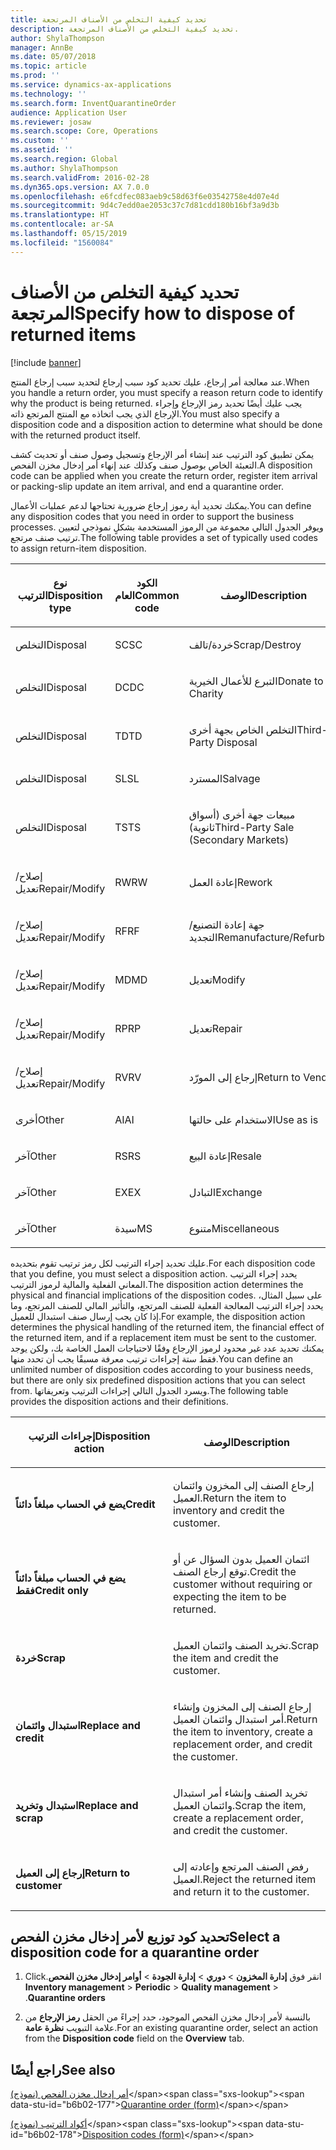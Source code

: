 ```yaml
---
title: تحديد كيفية التخلص من الأصناف المرتجعة
description: تحديد كيفية التخلص من الأصناف المرتجعة.
author: ShylaThompson
manager: AnnBe
ms.date: 05/07/2018
ms.topic: article
ms.prod: ''
ms.service: dynamics-ax-applications
ms.technology: ''
ms.search.form: InventQuarantineOrder
audience: Application User
ms.reviewer: josaw
ms.search.scope: Core, Operations
ms.custom: ''
ms.assetid: ''
ms.search.region: Global
ms.author: ShylaThompson
ms.search.validFrom: 2016-02-28
ms.dyn365.ops.version: AX 7.0.0
ms.openlocfilehash: e6fcdfec083aeb9c58d63f6e03542758e4d07e4d
ms.sourcegitcommit: 9d4c7edd0ae2053c37c7d81cdd180b16bf3a9d3b
ms.translationtype: HT
ms.contentlocale: ar-SA
ms.lasthandoff: 05/15/2019
ms.locfileid: "1560084"
---
```

# <a name="specify-how-to-dispose-of-returned-items"></a><span data-ttu-id="b6b02-103">تحديد كيفية التخلص من الأصناف المرتجعة</span><span class="sxs-lookup"><span data-stu-id="b6b02-103">Specify how to dispose of returned items</span></span> 

[!include [banner](../includes/banner.md)]


<span data-ttu-id="b6b02-104">عند معالجة أمر إرجاع، عليك تحديد كود سبب إرجاع لتحديد سبب إرجاع المنتج.</span><span class="sxs-lookup"><span data-stu-id="b6b02-104">When you handle a return order, you must specify a reason return code to identify why the product is being returned.</span></span> <span data-ttu-id="b6b02-105">يجب عليك أيضًا تحديد رمز الإرجاع وإجراء الإرجاع الذي يجب اتخاذه مع المنتج المرتجع ذاته.</span><span class="sxs-lookup"><span data-stu-id="b6b02-105">You must also specify a disposition code and a disposition action to determine what should be done with the returned product itself.</span></span>

<span data-ttu-id="b6b02-106">يمكن تطبيق كود الترتيب عند إنشاء أمر الإرجاع وتسجيل وصول صنف أو تحديث كشف التعبئة الخاص بوصول صنف وكذلك عند إنهاء أمر إدخال مخزن الفحص.</span><span class="sxs-lookup"><span data-stu-id="b6b02-106">A disposition code can be applied when you create the return order, register item arrival or packing-slip update an item arrival, and end a quarantine order.</span></span>

<span data-ttu-id="b6b02-107">يمكنك تحديد أية رموز إرجاع ضرورية تحتاجها لدعم عمليات الأعمال.</span><span class="sxs-lookup"><span data-stu-id="b6b02-107">You can define any disposition codes that you need in order to support the business processes.</span></span> <span data-ttu-id="b6b02-108">ويوفر الجدول التالي مجموعة من الرموز المستخدمة بشكلٍ نموذجي لتعيين ترتيب صنف مرتجع.</span><span class="sxs-lookup"><span data-stu-id="b6b02-108">The following table provides a set of typically used codes to assign return-item disposition.</span></span>

<table>
<colgroup>
<col style="width: 33%" />
<col style="width: 33%" />
<col style="width: 33%" />
</colgroup>
<thead>
<tr class="header">
<th><p><span data-ttu-id="b6b02-109">نوع الترتيب</span><span class="sxs-lookup"><span data-stu-id="b6b02-109">Disposition type</span></span></p></th>
<th><p><span data-ttu-id="b6b02-110">الكود العام</span><span class="sxs-lookup"><span data-stu-id="b6b02-110">Common code</span></span></p></th>
<th><p><span data-ttu-id="b6b02-111">‏‏الوصف</span><span class="sxs-lookup"><span data-stu-id="b6b02-111">Description</span></span></p></th>
</tr>
</thead>
<tbody>
<tr class="odd">
<td><p><span data-ttu-id="b6b02-112">التخلص</span><span class="sxs-lookup"><span data-stu-id="b6b02-112">Disposal</span></span></p></td>
<td><p><span data-ttu-id="b6b02-113">SC</span><span class="sxs-lookup"><span data-stu-id="b6b02-113">SC</span></span></p></td>
<td><p><span data-ttu-id="b6b02-114">خردة/تالف</span><span class="sxs-lookup"><span data-stu-id="b6b02-114">Scrap/Destroy</span></span></p></td>
</tr>
<tr class="even">
<td><p><span data-ttu-id="b6b02-115">التخلص</span><span class="sxs-lookup"><span data-stu-id="b6b02-115">Disposal</span></span></p></td>
<td><p><span data-ttu-id="b6b02-116">DC</span><span class="sxs-lookup"><span data-stu-id="b6b02-116">DC</span></span></p></td>
<td><p><span data-ttu-id="b6b02-117">التبرع للأعمال الخيرية</span><span class="sxs-lookup"><span data-stu-id="b6b02-117">Donate to Charity</span></span></p></td>
</tr>
<tr class="odd">
<td><p><span data-ttu-id="b6b02-118">التخلص</span><span class="sxs-lookup"><span data-stu-id="b6b02-118">Disposal</span></span></p></td>
<td><p><span data-ttu-id="b6b02-119">TD</span><span class="sxs-lookup"><span data-stu-id="b6b02-119">TD</span></span></p></td>
<td><p><span data-ttu-id="b6b02-120">التخلص الخاص بجهة أخرى</span><span class="sxs-lookup"><span data-stu-id="b6b02-120">Third-Party Disposal</span></span></p></td>
</tr>
<tr class="even">
<td><p><span data-ttu-id="b6b02-121">التخلص</span><span class="sxs-lookup"><span data-stu-id="b6b02-121">Disposal</span></span></p></td>
<td><p><span data-ttu-id="b6b02-122">SL</span><span class="sxs-lookup"><span data-stu-id="b6b02-122">SL</span></span></p></td>
<td><p><span data-ttu-id="b6b02-123">المسترد</span><span class="sxs-lookup"><span data-stu-id="b6b02-123">Salvage</span></span></p></td>
</tr>
<tr class="odd">
<td><p><span data-ttu-id="b6b02-124">التخلص</span><span class="sxs-lookup"><span data-stu-id="b6b02-124">Disposal</span></span></p></td>
<td><p><span data-ttu-id="b6b02-125">TS</span><span class="sxs-lookup"><span data-stu-id="b6b02-125">TS</span></span></p></td>
<td><p><span data-ttu-id="b6b02-126">مبيعات جهة أخرى (أسواق ثانوية)</span><span class="sxs-lookup"><span data-stu-id="b6b02-126">Third-Party Sale (Secondary Markets)</span></span></p></td>
</tr>
<tr class="even">
<td><p><span data-ttu-id="b6b02-127">إصلاح/تعديل</span><span class="sxs-lookup"><span data-stu-id="b6b02-127">Repair/Modify</span></span></p></td>
<td><p><span data-ttu-id="b6b02-128">RW</span><span class="sxs-lookup"><span data-stu-id="b6b02-128">RW</span></span></p></td>
<td><p><span data-ttu-id="b6b02-129">إعادة العمل</span><span class="sxs-lookup"><span data-stu-id="b6b02-129">Rework</span></span></p></td>
</tr>
<tr class="odd">
<td><p><span data-ttu-id="b6b02-130">إصلاح/تعديل</span><span class="sxs-lookup"><span data-stu-id="b6b02-130">Repair/Modify</span></span></p></td>
<td><p><span data-ttu-id="b6b02-131">RF</span><span class="sxs-lookup"><span data-stu-id="b6b02-131">RF</span></span></p></td>
<td><p><span data-ttu-id="b6b02-132">جهة إعادة التصنيع/التجديد</span><span class="sxs-lookup"><span data-stu-id="b6b02-132">Remanufacture/Refurbish</span></span></p></td>
</tr>
<tr class="even">
<td><p><span data-ttu-id="b6b02-133">إصلاح/تعديل</span><span class="sxs-lookup"><span data-stu-id="b6b02-133">Repair/Modify</span></span></p></td>
<td><p><span data-ttu-id="b6b02-134">MD</span><span class="sxs-lookup"><span data-stu-id="b6b02-134">MD</span></span></p></td>
<td><p><span data-ttu-id="b6b02-135">تعديل</span><span class="sxs-lookup"><span data-stu-id="b6b02-135">Modify</span></span></p></td>
</tr>
<tr class="odd">
<td><p><span data-ttu-id="b6b02-136">إصلاح/تعديل</span><span class="sxs-lookup"><span data-stu-id="b6b02-136">Repair/Modify</span></span></p></td>
<td><p><span data-ttu-id="b6b02-137">RP</span><span class="sxs-lookup"><span data-stu-id="b6b02-137">RP</span></span></p></td>
<td><p><span data-ttu-id="b6b02-138">تعديل</span><span class="sxs-lookup"><span data-stu-id="b6b02-138">Repair</span></span></p></td>
</tr>
<tr class="even">
<td><p><span data-ttu-id="b6b02-139">إصلاح/تعديل</span><span class="sxs-lookup"><span data-stu-id="b6b02-139">Repair/Modify</span></span></p></td>
<td><p><span data-ttu-id="b6b02-140">RV</span><span class="sxs-lookup"><span data-stu-id="b6b02-140">RV</span></span></p></td>
<td><p><span data-ttu-id="b6b02-141">إرجاع إلى المورّد</span><span class="sxs-lookup"><span data-stu-id="b6b02-141">Return to Vendor</span></span></p></td>
</tr>
<tr class="odd">
<td><p><span data-ttu-id="b6b02-142">أخرى</span><span class="sxs-lookup"><span data-stu-id="b6b02-142">Other</span></span></p></td>
<td><p><span data-ttu-id="b6b02-143">AI</span><span class="sxs-lookup"><span data-stu-id="b6b02-143">AI</span></span></p></td>
<td><p><span data-ttu-id="b6b02-144">الاستخدام على حالتها</span><span class="sxs-lookup"><span data-stu-id="b6b02-144">Use as is</span></span></p></td>
</tr>
<tr class="even">
<td><p><span data-ttu-id="b6b02-145">آخر</span><span class="sxs-lookup"><span data-stu-id="b6b02-145">Other</span></span></p></td>
<td><p><span data-ttu-id="b6b02-146">RS</span><span class="sxs-lookup"><span data-stu-id="b6b02-146">RS</span></span></p></td>
<td><p><span data-ttu-id="b6b02-147">إعادة البيع</span><span class="sxs-lookup"><span data-stu-id="b6b02-147">Resale</span></span></p></td>
</tr>
<tr class="odd">
<td><p><span data-ttu-id="b6b02-148">آخر</span><span class="sxs-lookup"><span data-stu-id="b6b02-148">Other</span></span></p></td>
<td><p><span data-ttu-id="b6b02-149">EX</span><span class="sxs-lookup"><span data-stu-id="b6b02-149">EX</span></span></p></td>
<td><p><span data-ttu-id="b6b02-150">التبادل</span><span class="sxs-lookup"><span data-stu-id="b6b02-150">Exchange</span></span></p></td>
</tr>
<tr class="even">
<td><p><span data-ttu-id="b6b02-151">آخر</span><span class="sxs-lookup"><span data-stu-id="b6b02-151">Other</span></span></p></td>
<td><p><span data-ttu-id="b6b02-152">سيدة</span><span class="sxs-lookup"><span data-stu-id="b6b02-152">MS</span></span></p></td>
<td><p><span data-ttu-id="b6b02-153">متنوع</span><span class="sxs-lookup"><span data-stu-id="b6b02-153">Miscellaneous</span></span></p></td>
</tr>
</tbody>
</table>


<span data-ttu-id="b6b02-154">عليك تحديد إجراء الترتيب لكل رمز ترتيب تقوم بتحديده.</span><span class="sxs-lookup"><span data-stu-id="b6b02-154">For each disposition code that you define, you must select a disposition action.</span></span> <span data-ttu-id="b6b02-155">يحدد إجراء الترتيب المعاني الفعلية والمالية لرموز الترتيب.</span><span class="sxs-lookup"><span data-stu-id="b6b02-155">The disposition action determines the physical and financial implications of the disposition codes.</span></span> <span data-ttu-id="b6b02-156">على سبيل المثال، يحدد إجراء الترتيب المعالجة الفعلية للصنف المرتجع، والتأثير المالي للصنف المرتجع، وما إذا كان يجب إرسال صنف استبدال للعميل.</span><span class="sxs-lookup"><span data-stu-id="b6b02-156">For example, the disposition action determines the physical handling of the returned item, the financial effect of the returned item, and if a replacement item must be sent to the customer.</span></span> <span data-ttu-id="b6b02-157">يمكنك تحديد عدد غير محدود لرموز الإرجاع وفقًا لاحتياجات العمل الخاصة بك، ولكن يوجد فقط ستة إجراءات ترتيب معرفة مسبقًا يجب أن تحدد منها.</span><span class="sxs-lookup"><span data-stu-id="b6b02-157">You can define an unlimited number of disposition codes according to your business needs, but there are only six predefined disposition actions that you can select from.</span></span> <span data-ttu-id="b6b02-158">ويسرد الجدول التالي إجراءات الترتيب وتعريفاتها.</span><span class="sxs-lookup"><span data-stu-id="b6b02-158">The following table provides the disposition actions and their definitions.</span></span>

<table>
<colgroup>
<col style="width: 50%" />
<col style="width: 50%" />
</colgroup>
<thead>
<tr class="header">
<th><p><span data-ttu-id="b6b02-159">إجراءات الترتيب</span><span class="sxs-lookup"><span data-stu-id="b6b02-159">Disposition action</span></span></p></th>
<th><p><span data-ttu-id="b6b02-160">الوصف</span><span class="sxs-lookup"><span data-stu-id="b6b02-160">Description</span></span></p></th>
</tr>
</thead>
<tbody>
<tr class="odd">
<td><p><span data-ttu-id="b6b02-161"><strong>يضع في الحساب مبلغاً دائناً</strong></span><span class="sxs-lookup"><span data-stu-id="b6b02-161"><strong>Credit</strong></span></span></p></td>
<td><p><span data-ttu-id="b6b02-162">إرجاع الصنف إلى المخزون وائتمان العميل.</span><span class="sxs-lookup"><span data-stu-id="b6b02-162">Return the item to inventory and credit the customer.</span></span></p></td>
</tr>
<tr class="even">
<td><p><span data-ttu-id="b6b02-163"><strong>يضع في الحساب مبلغاً دائناً فقط</strong></span><span class="sxs-lookup"><span data-stu-id="b6b02-163"><strong>Credit only</strong></span></span></p></td>
<td><p><span data-ttu-id="b6b02-164">ائتمان العميل بدون السؤال عن أو توقع إرجاع الصنف.</span><span class="sxs-lookup"><span data-stu-id="b6b02-164">Credit the customer without requiring or expecting the item to be returned.</span></span></p></td>
</tr>
<tr class="odd">
<td><p><span data-ttu-id="b6b02-165"><strong>خردة</strong></span><span class="sxs-lookup"><span data-stu-id="b6b02-165"><strong>Scrap</strong></span></span></p></td>
<td><p><span data-ttu-id="b6b02-166">تخريد الصنف وائتمان العميل.</span><span class="sxs-lookup"><span data-stu-id="b6b02-166">Scrap the item and credit the customer.</span></span></p></td>
</tr>
<tr class="even">
<td><p><span data-ttu-id="b6b02-167"><strong>استبدال وائتمان</strong></span><span class="sxs-lookup"><span data-stu-id="b6b02-167"><strong>Replace and credit</strong></span></span></p></td>
<td><p><span data-ttu-id="b6b02-168">إرجاع الصنف إلى المخزون وإنشاء أمر استبدال وائتمان العميل.</span><span class="sxs-lookup"><span data-stu-id="b6b02-168">Return the item to inventory, create a replacement order, and credit the customer.</span></span></p></td>
</tr>
<tr class="odd">
<td><p><span data-ttu-id="b6b02-169"><strong>استبدال وتخريد</strong></span><span class="sxs-lookup"><span data-stu-id="b6b02-169"><strong>Replace and scrap</strong></span></span></p></td>
<td><p><span data-ttu-id="b6b02-170">تخريد الصنف وإنشاء أمر استبدال وائتمان العميل.</span><span class="sxs-lookup"><span data-stu-id="b6b02-170">Scrap the item, create a replacement order, and credit the customer.</span></span></p></td>
</tr>
<tr class="even">
<td><p><span data-ttu-id="b6b02-171"><strong>إرجاع إلى العميل</strong></span><span class="sxs-lookup"><span data-stu-id="b6b02-171"><strong>Return to customer</strong></span></span></p></td>
<td><p><span data-ttu-id="b6b02-172">رفض الصنف المرتجع وإعادته إلى العميل.</span><span class="sxs-lookup"><span data-stu-id="b6b02-172">Reject the returned item and return it to the customer.</span></span></p></td>
</tr>
</tbody>
</table>


## <a name="select-a-disposition-code-for-a-quarantine-order"></a><span data-ttu-id="b6b02-173">تحديد كود توزيع لأمر إدخال مخزن الفحص</span><span class="sxs-lookup"><span data-stu-id="b6b02-173">Select a disposition code for a quarantine order</span></span>

1.  <span data-ttu-id="b6b02-174">‏‫انقر فوق **‏‫إدارة المخزون‬** \> **دوري** \> **إدارة الجودة** \>‏‫ **أوامر إدخال مخزن الفحص**.</span><span class="sxs-lookup"><span data-stu-id="b6b02-174">Click **Inventory management** \> **Periodic** \> **Quality management** \> **Quarantine orders**.</span></span>

2.  <span data-ttu-id="b6b02-175">بالنسبة لأمر إدخال مخزن الفحص الموجود، حدد إجراءً من الحقل **رمز الإرجاع** من علامة التبويب **نظرة عامة**.</span><span class="sxs-lookup"><span data-stu-id="b6b02-175">For an existing quarantine order, select an action from the **Disposition code** field on the **Overview** tab.</span></span>



## <a name="see-also"></a><span data-ttu-id="b6b02-176">راجع أيضًا</span><span class="sxs-lookup"><span data-stu-id="b6b02-176">See also</span></span>

<span data-ttu-id="b6b02-177">[أمر إدخال مخزن الفحص (نموذج)](https://technet.microsoft.com/en-us/library/aa554073(v=ax.60))</span><span class="sxs-lookup"><span data-stu-id="b6b02-177">[Quarantine order (form)](https://technet.microsoft.com/en-us/library/aa554073(v=ax.60))</span></span>

<span data-ttu-id="b6b02-178">[أكواد الترتيب (نموذج)](https://technet.microsoft.com/en-us/library/hh597113\(v=ax.60\))</span><span class="sxs-lookup"><span data-stu-id="b6b02-178">[Disposition codes (form)](https://technet.microsoft.com/en-us/library/hh597113\(v=ax.60\))</span></span>

  


